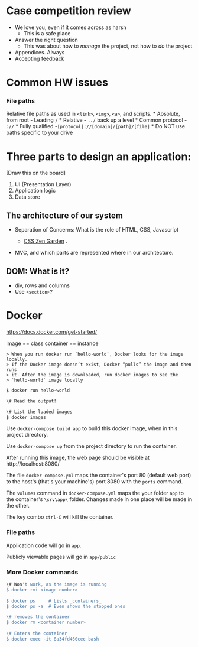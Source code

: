 # Case competition review

* We love you, even if it comes across as harsh
    - This is a safe place
* Answer the right question
    - This was about how to *manage* the project, not how to *do* the project
* Appendices. Always
* Accepting feedback

# Common HW issues

### File paths
Relative file paths as used in `<link>`, `<img>`, `<a>`, and scripts.
    * Absolute, from root
        - Leading `/`
    * Relative
        - `../` back up a level
    * Common protocol
        - `://`
    * Fully qualified
        -`[protocol]://[domain]/[path]/[file]`
    * Do NOT use paths specific to your drive

# Three parts to design an application:
[Draw this on the board]

  1. UI (Presentation Layer)
  2. Application logic
  3. Data store

## The architecture of our system

* Separation of Concerns: What is the role of HTML, CSS, Javascript
    - [CSS Zen Garden](http://www.csszengarden.com)
      . 

* MVC, and which parts are represented where in our architecture.


## DOM: What is it?

* div, rows and columns
* Use `<section>`?


# Docker

https://docs.docker.com/get-started/

image == class
container == instance

    > When you run docker run `hello-world`, Docker looks for the image locally. 
    > If the Docker image doesn’t exist, Docker “pulls” the image and then runs 
    > it. After the image is downloaded, run docker images to see the 
    > `hello-world` image locally

```bash
$ docker run hello-world

\# Read the output!

\# List the loaded images
$ docker images
```

Use `docker-compose build app` to build this docker image, when in this project
directory.

Use `docker-compose up` from the project directory to run the container.

After running this image, the web page should be visible at http://localhost:8080/

The file `docker-compose.yml` maps the container's port 80 (default web port) to
the host's (that's your machine's) port 8080 with the `ports` command.

The `volumes` command in `docker-compose.yml` maps the your folder `app` to the
container's `\srv\app\` folder. Changes made in one place will be made in the
 other.

 The key combo `ctrl-C` will kill the container.

### File paths
Application code will go in `app`.

Publicly viewable pages will go in `app/public`

### More Docker commands

```bash
\# Won't work, as the image is running
$ docker rmi <image number>
  
$ docker ps     # Lists _containers_
$ docker ps -a  # Even shows the stopped ones

\# removes the container
$ docker rm <container number>
  
\# Enters the container
$ docker exec -it 8a34fd460cec bash
```

